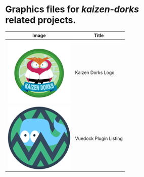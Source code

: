 # Graphics files for *kaizen-dorks* related projects.

Image | Title
----- | -----
<img src="./kaizen-dorks/kaizen-dorks.svg" width="200"> | Kaizen Dorks Logo
<img src="./vuedock/vuedock_icon.svg" width="200"> | Vuedock Plugin Listing

